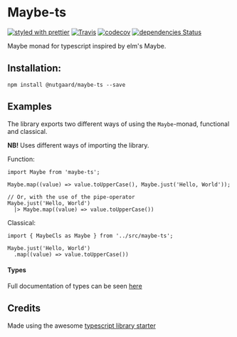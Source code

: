 # Maybe-ts

[![styled with prettier](https://img.shields.io/badge/styled_with-prettier-ff69b4.svg)](https://github.com/prettier/prettier)
[![Travis](https://img.shields.io/travis/nutgaard/maybe-ts.svg)](https://travis-ci.org/alexjoverm/typescript-library-starter)
[![codecov](https://codecov.io/gh/nutgaard/maybe-ts/branch/master/graph/badge.svg)](https://codecov.io/gh/nutgaard/yet-another-fetch-mock)
[![dependencies Status](https://david-dm.org/nutgaard/maybe-ts/status.svg)](https://david-dm.org/nutgaard/yet-another-fetch-mock)

Maybe monad for typescript inspired by elm's Maybe.

## Installation:
```
npm install @nutgaard/maybe-ts --save
```

## Examples
The library exports two different ways of using the `Maybe`-monad, functional and classical.

**NB!** Uses different ways of importing the library.

Function:
```
import Maybe from 'maybe-ts';

Maybe.map((value) => value.toUpperCase(), Maybe.just('Hello, World'));

// Or, with the use of the pipe-operator
Maybe.just('Hello, World')
  |> Maybe.map((value) => value.toUpperCase())
```

Classical:
```
import { MaybeCls as Maybe } from '../src/maybe-ts';

Maybe.just('Hello, World')
  .map((value) => value.toUpperCase())
```

#### Types
Full documentation of types can be seen [here](https://www.utgaard.xyz/maybe-ts/)

## Credits

Made using the awesome [typescript library starter](https://github.com/alexjoverm/typescript-library-starter) 

